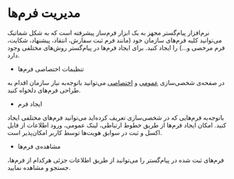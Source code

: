# مدیریت فرم‌ها 


نرم‌افزار پیام‌گستر مجهز به یک ابزار فرم‌ساز پیشرفته است که به شکل شماتیک می‌توانید کلیه فرم‌های سازمان خود (مانند فرم ثبت سفارش، انتقاد، پیشنهاد، شکایت، فرم مرخصی و...) را ایجاد کنید. برای ایجاد فرم‌ها در پیام‌گستر روش‌های مختلفی وجود دارد.



-  	تنظیمات اختصاصی فرم‌ها

در صفحه‌ی شخصی‌سازی [عمومی](https://github.com/1stco/PayamGostarDocs/blob/master/help2.5.4/Settings/Personalization-crm/Overview/General-information/Shared-information-of-system-items/Shared-information-of-system-items.md) و [اختصاصی](https://github.com/1stco/PayamGostarDocs/blob/master/help2.5.4/Settings/Personalization-crm/Form-management/2.6.0/Form-customize-setting.md) می‌توانید باتوجه‌به نیاز سازمان اقدام به طراحی فرم‌های دلخواه کنید.




-  	ایجاد فرم

باتوجه‌به فرم‌هایی که در شخصی‌سازی تعریف کرده‌اید می‌توانید فرم‌های مختلفی ایجاد کنید. امکان ایجاد فرم‌ها از طریق خطوط ارتباطی، لینک عمومی، ورود اطلاعات از فایل اکسل و ثبت در سوابق هویت‌ها توسط کاربر امکان‌پذیر است.



-  	مشاهده‌ی فرم‌ها

فرم‌های ثبت شده در پیام‌گستر را می‌توانید از طریق اطلاعات جزئی هرکدام از فرم‌ها، جستجو و مشاهده نمایید. 
